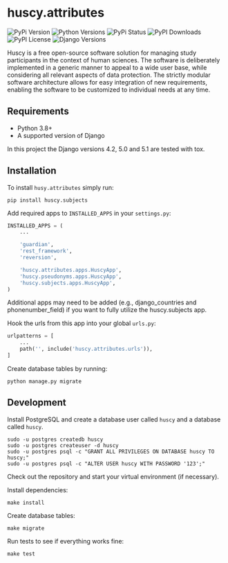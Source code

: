 huscy.attributes
======

![PyPi Version](https://img.shields.io/pypi/v/huscy-attributes.svg)
![Python Versions](https://img.shields.io/pypi/pyversions/huscy-attributes.svg)
![PyPi Status](https://img.shields.io/pypi/status/huscy-attributes)
![PyPI Downloads](https://img.shields.io/pypi/dm/huscy-attributes)
![PyPI License](https://img.shields.io/pypi/l/huscy-attributes?color=yellow)
![Django Versions](https://img.shields.io/pypi/djversions/huscy-attributes)



Huscy is a free open-source software solution for managing study participants in the context of human sciences.
The software is deliberately implemented in a generic manner to appeal to a wide user base, while considering all relevant aspects of data protection.
The strictly modular software architecture allows for easy integration of new requirements, enabling the software to be customized to individual needs at any time.



Requirements
------

- Python 3.8+
- A supported version of Django

In this project the Django versions 4.2, 5.0 and 5.1 are tested with tox.



Installation
------

To install `husy.attributes` simply run:

    pip install huscy.subjects

Add required apps to `INSTALLED_APPS` in your `settings.py`:

```python
INSTALLED_APPS = (
	...

    'guardian',
    'rest_framework',
    'reversion',

    'huscy.attributes.apps.HuscyApp',
    'huscy.pseudonyms.apps.HuscyApp',
    'huscy.subjects.apps.HuscyApp',
)
```

Additional apps may need to be added (e.g., django_countries and phonenumber_field) if you want to fully utilize the huscy.subjects app.

Hook the urls from this app into your global `urls.py`:

```python
urlpatterns = [
	...
	path('', include('huscy.attributes.urls')),
]
```

Create database tables by running:

    python manage.py migrate



Development
------

Install PostgreSQL and create a database user called `huscy` and a database called `huscy`.

    sudo -u postgres createdb huscy
    sudo -u postgres createuser -d huscy
    sudo -u postgres psql -c "GRANT ALL PRIVILEGES ON DATABASE huscy TO huscy;"
    sudo -u postgres psql -c "ALTER USER huscy WITH PASSWORD '123';"

Check out the repository and start your virtual environment (if necessary).

Install dependencies:

    make install

Create database tables:

    make migrate

Run tests to see if everything works fine:

    make test
